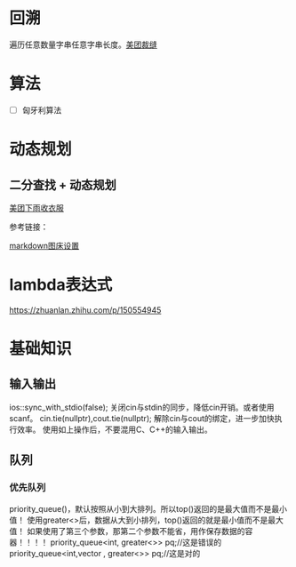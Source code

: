 # 回溯
遍历任意数量字串任意字串长度。[美团裁缝](../bishi/resolved/美团/meituan-0827-3.cpp#L76)

# 算法
- [ ] 匈牙利算法

# 动态规划

## 二分查找 + 动态规划
[美团下雨收衣服](../bishi/resolved/美团/meituan-0827-4.cpp#L54)


参考链接：

[markdown图床设置](https://www.php.cn/tool/vscode/493601.html)


# lambda表达式
https://zhuanlan.zhihu.com/p/150554945


# 基础知识
## 输入输出
ios::sync_with_stdio(false);  关闭cin与stdin的同步，降低cin开销。或者使用scanf。
cin.tie(nullptr),cout.tie(nullptr);  解除cin与cout的绑定，进一步加快执行效率。
使用如上操作后，不要混用C、C++的输入输出。
## 队列
### 优先队列
priority_queue()，默认按照从小到大排列。所以top()返回的是最大值而不是最小值！
使用greater<>后，数据从大到小排列，top()返回的就是最小值而不是最大值！
如果使用了第三个参数，那第二个参数不能省，用作保存数据的容器！！！！
priority_queue<int, greater<>> pq;//这是错误的
priority_queue<int,vector<int> , greater<>> pq;//这是对的


